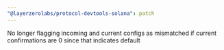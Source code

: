 ```yaml
---
"@layerzerolabs/protocol-devtools-solana": patch
---
```


No longer flagging incoming and current configs as mismatched if current confirmations are 0 since that indicates default
